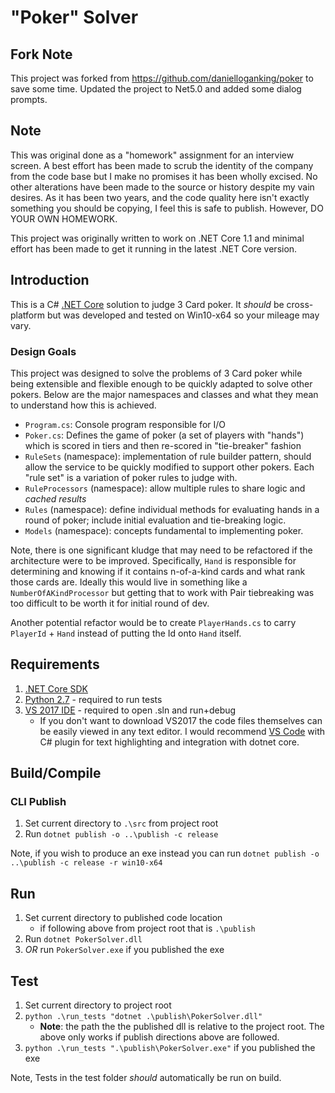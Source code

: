 # "Poker" Solver

## Fork Note
This project was forked from https://github.com/danielloganking/poker to save some time. Updated the project to Net5.0 and added some dialog prompts.

## Note

This was original done as a "homework" assignment for an interview screen. A best effort has been made to scrub the identity of the company from the code base but I make no promises it has been wholly excised.  No other alterations have been made to the source or history despite my vain desires. As it has been two years, and the code quality here isn't exactly something you should be copying, I feel this is safe to publish. However, DO YOUR OWN HOMEWORK.

This project was originally written to work on .NET Core 1.1 and minimal effort has been made to get it running in the latest .NET Core version.

## Introduction

This is a C# [.NET Core](https://github.com/dotnet/core) solution to judge 3 Card poker. It _should_ be cross-platform but was developed and tested on Win10-x64 so your mileage may vary.

### Design Goals

This project was designed to solve the problems of 3 Card poker while being extensible and flexible enough to be quickly adapted to solve other pokers. Below are the major namespaces and classes and what they mean to understand how this is achieved.

* `Program.cs`: Console program responsible for I/O
* `Poker.cs`: Defines the game of poker (a set of players with "hands") which is scored in tiers and then re-scored in "tie-breaker" fashion
* `RuleSets` (namespace): implementation of rule builder pattern, should allow the service to be quickly modified to support other pokers. Each "rule set" is a variation of poker rules to judge with.
* `RuleProcessors` (namespace): allow multiple rules to share logic and _cached results_
* `Rules` (namespace): define individual methods for evaluating hands in a round of poker; include initial evaluation and tie-breaking logic.
* `Models` (namespace): concepts fundamental to implementing poker.

Note, there is one significant kludge that may need to be refactored if the architecture were to be improved. Specifically, `Hand` is responsible for determining and knowing if it contains n-of-a-kind cards and what rank those cards are. Ideally this would live in something like a `NumberOfAKindProcessor` but getting that to work with Pair tiebreaking was too difficult to be worth it for initial round of dev.

Another potential refactor would be to create `PlayerHands.cs` to carry `PlayerId` + `Hand` instead of putting the Id onto `Hand` itself.

## Requirements
1. [.NET Core SDK](https://www.microsoft.com/net/download/core)
2. [Python 2.7](https://www.python.org/downloads/) - required to run tests
3. [VS 2017 IDE](https://www.visualstudio.com/downloads/) - required to open .sln and run+debug
   * If you don't want to download VS2017 the code files themselves can be easily viewed in any text editor. I would recommend [VS Code](https://code.visualstudio.com/?wt.mc_id=vscom_downloads) with C# plugin for text highlighting and integration with dotnet core.

## Build/Compile

### CLI Publish
1. Set current directory to `.\src` from project root
2. Run `dotnet publish -o ..\publish -c release`

Note, if you wish to produce an exe instead you can run `dotnet publish -o ..\publish -c release -r win10-x64`

## Run
1. Set current directory to published code location
   * if following above from project root that is `.\publish`
2. Run `dotnet PokerSolver.dll`
3. *OR* run `PokerSolver.exe` if you published the exe

## Test
1. Set current directory to project root
2. `python .\run_tests "dotnet .\publish\PokerSolver.dll"`
	* **Note**: the path the the published dll is relative to the project root. The above only works if publish directions above are followed. 
3. `python .\run_tests ".\publish\PokerSolver.exe"` if you published the exe

Note, Tests in the test folder _should_ automatically be run on build.

